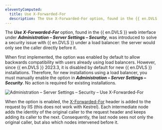 ```yaml
---
eleventyComputed:
  title: Use X-Forwarded-For
  description: The Use X-Forwarded-For option, found in the {{ en.DVLS }} web interface under Administration – Server Settings – Security, was introduced to solve a security issue with {{ en.DVLS }} under a load balancer.
---
```

The ***Use X-Forwarded-For*** option, found in the {{ en.DVLS }} web interface under ***Administration – Server Settings – Security***, was introduced to solve a security issue with {{ en.DVLS }} under a load balancer: the server would only see the caller directly before it.

When first implemented, the option was enabled by default to allow backwards compatibility with users already using load balancers. However, since {{ en.DVLS }} 2023.3, it is disabled by default for new {{ en.DVLS }} installations. Therefore, for new installations using a load balancer, you must manually enable the option in ***Administration – Server Settings – Security***. No action is required for existing installations.

![Administration – Server Settings – Security – Use X-Forwarded-For](https://cdnweb.devolutions.net/docs/docs_en_kb_KB2343.png)

When the option is enabled, the [X-Forwarded-For](https://en.wikipedia.org/wiki/X-Forwarded-For) header is added to the request by IIS (this does not work with Kestrel). Each intermediate node adds the identity of the original caller to the request header and keeps adding its caller to the next. Consequently, the last node sees not only the original caller, but also which nodes intervened before it.
